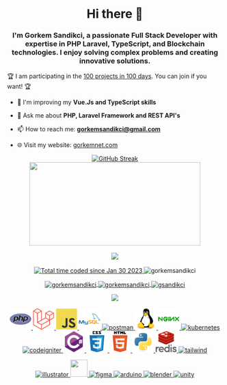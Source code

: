 <h1 align="center">Hi there 👋</h1>
<h3 align="center">I'm Gorkem Sandikci, a passionate Full Stack Developer with expertise in PHP Laravel, TypeScript, and Blockchain technologies. I enjoy solving complex problems and creating innovative solutions.</h3>

<p align="left">
    🏆 I am participating in the <a href="https://github.com/gorkemsandikci/100days100projects" target="_blank"
                                   rel="noreferrer">100 projects in 100 days</a>. You can join if you want! 🏆
    
  - 🌱 I'm improving my **Vue.Js and TypeScript skills**

  - 💬 Ask me about **PHP, Laravel Framework and REST API's**
  
  - 📫 How to reach me: **[gorkemsandikci@gmail.com](mailto:gorkemsandikci@gmail.com)**

  - 🌐 Visit my website: [gorkemnet.com](https://gorkemnet.com/)
</p>

<!-- Github Streak Start-->
<p align="center">
    <a href="https://git.io/streak-stats">
        <img src="https://streak-stats.demolab.com?user=gorkemsandikci&theme=transparent&card_width=350&exclude_days=Sun%2CSat" alt="GitHub Streak" />
    </a>
   <img height="195" width="400"
         src="https://github-readme-stats.vercel.app/api/top-langs/?username=gorkemsandikci&layout=compact&theme=transparent"/>
</p>
<!-- Github Streak End-->

<!-- Waka Activate Start-->
<p align="center">
    <a href="https://wakatime.com"><img
                src="https://wakatime.com/share/@gorkemsandikci/4a971798-10fe-4e07-8888-cd5b7102fce1.png"/></a>
<p/>
<!-- Waka Activate End---->

<p align="center">
    <a href="https://wakatime.com/@c3bd9b7f-1fb2-417e-bfeb-145b93967018"><img
                src="https://wakatime.com/badge/user/c3bd9b7f-1fb2-417e-bfeb-145b93967018.svg"
                alt="Total time coded since Jan 30 2023"/>
    </a>
    <img src="https://komarev.com/ghpvc/?username=gorkemsandikci&label=Profile%20views&color=0e75b6&style=flat"
         alt="gorkemsandikci"/>
</p>

<p align="center">
    <a href="https://linkedin.com/in/gorkemsandikci" target="blank"><img align="center"
                                                                         src="https://raw.githubusercontent.com/rahuldkjain/github-profile-readme-generator/master/src/images/icons/Social/linked-in-alt.svg"
                                                                         alt="gorkemsandikci" height="30" width="40"/>
    </a>
    <a href="https://instagram.com/gorkemsandikci" target="blank"><img align="center"
                                                                       src="https://raw.githubusercontent.com/rahuldkjain/github-profile-readme-generator/master/src/images/icons/Social/instagram.svg"
                                                                       alt="gorkemsandikci" height="30" width="40"/>
    </a>
    <a href="https://twitter.com/gsandikci" target="blank"><img align="center"
                                                                src="https://raw.githubusercontent.com/rahuldkjain/github-profile-readme-generator/master/src/images/icons/Social/twitter.svg"
                                                                alt="gsandikci" height="30" width="40"/>
    </a>
</p>

<p align="center">
    <a href="https://wakatime.com"><img
                src="https://wakatime.com/share/@gorkemsandikci/88094b5e-3739-42c9-81dc-ea79fde36d66.png"/>
    </a>
</p>

<p align="center">
    <a href="https://www.php.net" target="_blank" rel="noreferrer">
        <img src="https://raw.githubusercontent.com/devicons/devicon/master/icons/php/php-original.svg" alt="php"
             width="50" height="50"/>
    </a>
    <a href="https://laravel.com/" target="_blank" rel="noreferrer">
        <img src="https://raw.githubusercontent.com/devicons/devicon/master/icons/laravel/laravel-original.svg"
             alt="laravel" width="50" height="50"/>
    </a>
    <a href="https://developer.mozilla.org/en-US/docs/Web/JavaScript" target="_blank" rel="noreferrer">
        <img src="https://raw.githubusercontent.com/devicons/devicon/master/icons/javascript/javascript-original.svg"
             alt="javascript" width="50" height="50"/>
    </a>
    <a href="https://www.mysql.com/" target="_blank" rel="noreferrer">
        <img src="https://raw.githubusercontent.com/devicons/devicon/master/icons/mysql/mysql-original-wordmark.svg"
             alt="mysql" width="50" height="50"/>
    </a>
    <a href="https://postman.com" target="_blank" rel="noreferrer">
        <img src="https://www.vectorlogo.zone/logos/getpostman/getpostman-icon.svg" alt="postman" width="50"
             height="50"/>
    </a>
    <a href="https://www.linux.org/" target="_blank" rel="noreferrer">
        <img src="https://raw.githubusercontent.com/devicons/devicon/master/icons/linux/linux-original.svg" alt="linux"
             width="50" height="50"/>
    </a>
    <a href="https://www.nginx.com" target="_blank"
       rel="noreferrer"> <img
                src="https://raw.githubusercontent.com/devicons/devicon/master/icons/nginx/nginx-original.svg"
                alt="nginx" width="50" height="50"/> </a>
    <a href="https://kubernetes.io" target="_blank"
       rel="noreferrer"> <img
                src="https://www.vectorlogo.zone/logos/kubernetes/kubernetes-icon.svg" alt="kubernetes"
                width="40" height="40"/> </a>
    <a href="https://codeigniter.com" target="_blank"
       rel="noreferrer"> <img
                src="https://cdn.worldvectorlogo.com/logos/codeigniter.svg" alt="codeigniter" width="50"
                height="50"/> </a>
    <a href="https://www.w3schools.com/cs/" target="_blank" rel="noreferrer">
        <img src="https://raw.githubusercontent.com/devicons/devicon/master/icons/csharp/csharp-original.svg"
             alt="csharp" width="50" height="50"/> </a>
    <a href="https://www.w3schools.com/css/" target="_blank"
       rel="noreferrer"> <img
                src="https://raw.githubusercontent.com/devicons/devicon/master/icons/css3/css3-original-wordmark.svg"
                alt="css3" width="50" height="50"/> </a>
    <a href="https://www.w3.org/html/" target="_blank" rel="noreferrer"> <img
                src="https://raw.githubusercontent.com/devicons/devicon/master/icons/html5/html5-original-wordmark.svg"
                alt="html5" width="50" height="50"/> </a>
    <a href="https://www.python.org" target="_blank" rel="noreferrer"> <img
                src="https://raw.githubusercontent.com/devicons/devicon/master/icons/python/python-original.svg"
                alt="python" width="50" height="50"/> </a> 
    <a href="https://redis.io" target="_blank" rel="noreferrer"> <img
                src="https://raw.githubusercontent.com/devicons/devicon/master/icons/redis/redis-original-wordmark.svg"
                alt="redis" width="50" height="50"/> </a>
    <a href="https://tailwindcss.com/" target="_blank" rel="noreferrer"> <img
                src="https://www.vectorlogo.zone/logos/tailwindcss/tailwindcss-icon.svg" alt="tailwind"
                width="50" height="50"/> </a>
</p>
<p align="center">
    <a
            href="https://www.adobe.com/in/products/illustrator.html" target="_blank" rel="noreferrer"> <img
                src="https://www.vectorlogo.zone/logos/adobe_illustrator/adobe_illustrator-icon.svg"
                alt="illustrator" width="40" height="40"/> </a>
    <a href="https://www.photoshop.com/en" target="_blank"
       rel="noreferrer">  <img src="https://cdn.jsdelivr.net/gh/devicons/devicon@latest/icons/photoshop/photoshop-original.svg" width="40" height="40" /> </a>
    <a href="https://www.figma.com/" target="_blank"
       rel="noreferrer"> <img
                src="https://www.vectorlogo.zone/logos/figma/figma-icon.svg" alt="figma" width="40"
                height="40"/> </a>
    <a href="https://www.arduino.cc/" target="_blank" rel="noreferrer"> <img
                src="https://cdn.worldvectorlogo.com/logos/arduino-1.svg" alt="arduino" width="40" height="40"/>
    </a> <a href="https://www.blender.org/" target="_blank" rel="noreferrer"> <img
                src="https://download.blender.org/branding/community/blender_community_badge_white.svg"
                alt="blender" width="40" height="40"/> </a>
    <a href="https://unity.com/" target="_blank" rel="noreferrer">
        <img src="https://www.vectorlogo.zone/logos/unity3d/unity3d-icon.svg" alt="unity" width="40"
             height="40"/> </a>
</p>
